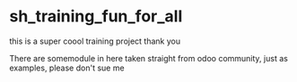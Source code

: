 # sh_training_fun_for_all
this is a super coool training project thank you

There are somemodule in here taken straight from odoo community, just as examples, please don't sue me
